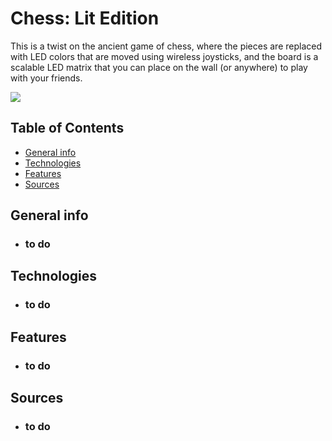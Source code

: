 # Chess: Lit Edition
This is a twist on the ancient game of chess, where the pieces are replaced with LED colors that are moved using wireless joysticks, and the board is a scalable LED matrix that you can place on the wall (or anywhere) to play with your friends.

<img src = "https://media.giphy.com/media/hySad9ikD8qhjNJqoY/giphy.gif">

## Table of Contents
* [General info](#general-info)
* [Technologies](#technologies)
* [Features](#features)
* [Sources](#sources)

## General info
* ### to do
## Technologies
* ### to do
## Features
* ### to do
## Sources
* ### to do
